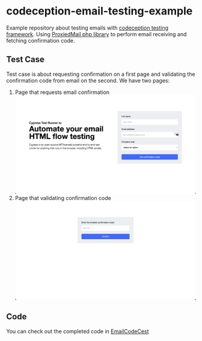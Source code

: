 # codeception-email-testing-example
Example repository about testing emails with [codeception testing framework](https://codeception.com/).
Using [ProxiedMail php library](https://github.com/proxied-mail/proxiedmail-php-client) to perform email receiving and fetching confirmation code.

## Test Case

Test case is about requesting confirmation on a first page and validating the confirmation code from email on the second.
We have two pages:

1. Page that requests email confirmation
![page](./docs/index-page-screen.png)
2. Page that validating confirmation code
   ![page](./docs/confirm-page-screen.png)

## Code
You can check out the completed code in [EmailCodeCest](./tests/Acceptance/EmailCodeCest.php) 